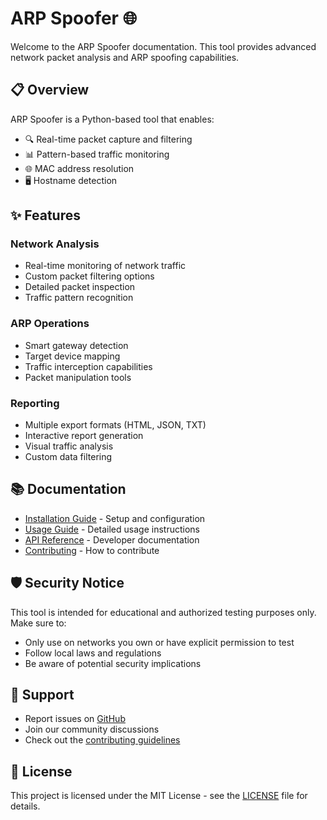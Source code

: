 # ARP Spoofer 🌐

Welcome to the ARP Spoofer documentation. This tool provides advanced network packet analysis and ARP spoofing capabilities.

## 📋 Overview

ARP Spoofer is a Python-based tool that enables:
- 🔍 Real-time packet capture and filtering
- 📊 Pattern-based traffic monitoring
- 🌐 MAC address resolution
- 🖥️ Hostname detection

## ✨ Features

### Network Analysis
- Real-time monitoring of network traffic
- Custom packet filtering options
- Detailed packet inspection
- Traffic pattern recognition

### ARP Operations
- Smart gateway detection
- Target device mapping
- Traffic interception capabilities
- Packet manipulation tools

### Reporting
- Multiple export formats (HTML, JSON, TXT)
- Interactive report generation
- Visual traffic analysis
- Custom data filtering

## 📚 Documentation
- [Installation Guide](installation.md) - Setup and configuration
- [Usage Guide](usage.md) - Detailed usage instructions
- [API Reference](api.md) - Developer documentation
- [Contributing](contributing.md) - How to contribute

## 🛡️ Security Notice

This tool is intended for educational and authorized testing purposes only. Make sure to:
- Only use on networks you own or have explicit permission to test
- Follow local laws and regulations
- Be aware of potential security implications

## 🤝 Support

- Report issues on [GitHub](https://github.com/zeefxd/ARP-Spoofer/issues)
- Join our community discussions
- Check out the [contributing guidelines](contributing.md)

## 📜 License

This project is licensed under the MIT License - see the [LICENSE](https://github.com/zeefxd/ARP-Spoofer/blob/main/LICENSE) file for details.